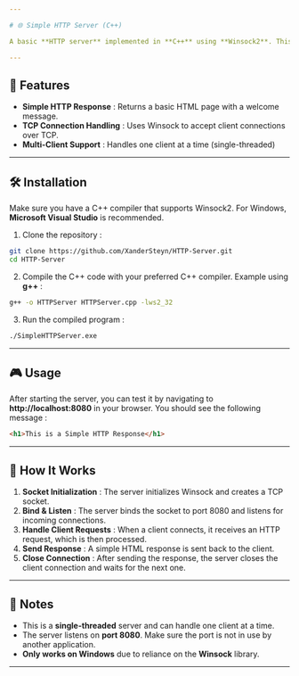 ```yaml
---

# 🌐 Simple HTTP Server (C++)

A basic **HTTP server** implemented in **C++** using **Winsock2**. This server listens for incoming connections on port 8080 and serves a simple HTML response to each client.

---
```


## 🚀 Features

- **Simple HTTP Response** : Returns a basic HTML page with a welcome message.
- **TCP Connection Handling** : Uses Winsock to accept client connections over TCP.
- **Multi-Client Support** : Handles one client at a time (single-threaded)

---

## 🛠 Installation

Make sure you have a C++ compiler that supports Winsock2. For Windows, **Microsoft Visual Studio** is recommended.

1. Clone the repository :

```bash
git clone https://github.com/XanderSteyn/HTTP-Server.git
cd HTTP-Server
```

2. Compile the C++ code with your preferred C++ compiler. Example using **g++** :

```bash
g++ -o HTTPServer HTTPServer.cpp -lws2_32
```

3. Run the compiled program :

```bash
./SimpleHTTPServer.exe
```

---

## 🎮 Usage

After starting the server, you can test it by navigating to **http://localhost:8080** in your browser. You should see the following message :

```html
<h1>This is a Simple HTTP Response</h1>
```

---

## 🛑 How It Works

1. **Socket Initialization** : The server initializes Winsock and creates a TCP socket.
2. **Bind & Listen** : The server binds the socket to port 8080 and listens for incoming connections.
3. **Handle Client Requests** : When a client connects, it receives an HTTP request, which is then processed.
4. **Send Response** : A simple HTML response is sent back to the client.
5. **Close Connection** : After sending the response, the server closes the client connection and waits for the next one.

---

## 📌 Notes

- This is a **single-threaded** server and can handle one client at a time.
- The server listens on **port 8080**. Make sure the port is not in use by another application.
- **Only works on Windows** due to reliance on the **Winsock** library.

---
